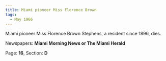 ```yaml
---  
title: Miami pioneer Miss Florence Brown  
tags:  
  - May 1966  
---  
```

  
Miami pioneer Miss Florence Brown Stephens, a resident since 1896, dies.  
  
Newspapers: **Miami Morning News or The Miami Herald**  
  
Page: **16**, Section: **D** 
